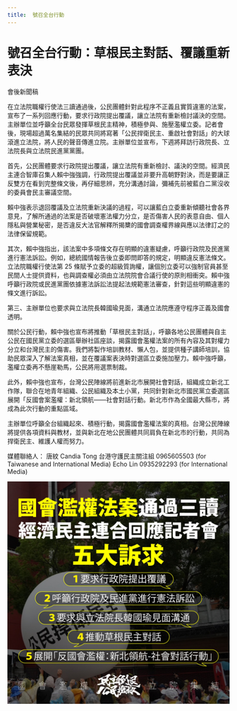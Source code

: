 ```yaml
---
title:  號召全台行動
---
```

# 號召全台行動：草根民主對話、覆議重新表決
會後新聞稿

在立法院職權行使法三讀通過後，公民團體針對此程序不正義且實質違憲的法案，宣布了一系列回應行動，要求行政院提出覆議，讓立法院有重新檢討議決的空間。主辦單位並呼籲全台民眾發揮草根民主精神，積極參與、施壓濫權立委。 ​​記者會後，現場超過萬名集結的民眾共同將寫著「公民捍衛民主、重啟社會對話」的大球滾進立法院，將人民的聲音傳進立院。主辦單位並宣布，下週將拜訪行政院長、立法院長與立法院民進黨黨團。

首先，公民團體要求行政院提出覆議，讓立法院有重新檢討、議決的空間。經濟民主連合智庫召集人賴中強強調，行政院提出覆議並非要升高朝野對決，而是要讓正反雙方在看到完整條文後，再仔細思辨，充分溝通討論，彌補先前被藍白二黨沒收的委員會民主審議空間。

賴中強表示退回覆議及立法院重新決議的過程，可以讓藍白立委重新傾聽社會各界意見，了解所通過的法案是否破壞憲法權力分立，是否傷害人民的表意自由、個人隱私與營業秘密，是否違反大法官解釋所揭櫫的國會調查權界線與應以法律訂之的法律保留規範。

其次，賴中強指出，該法案中多項條文存在明顯的違憲疑慮，呼籲行政院及民進黨進行憲法訴訟。例如，總統國情報告後立委即問即答的規定，明顯違反憲法條文。立法院職權行使法第 25 條賦予立委的超級質詢權，讓個別立委可以強制官員甚至民間人士提供資料，也與調查權必須由立法院院會合議行使的原則相衝突。賴中強呼籲行政院或民進黨團依據憲法訴訟法提起法規範憲法審查，針對這些明顯違憲的條文進行訴訟。

第三、主辦單位也要求與立法院長韓國瑜見面，溝通立法院應遵守程序正義及國會透明。

關於公民行動，賴中強也宣布將推動「草根民主對話」，呼籲各地公民團體與自主公民在國民黨立委的選區舉辦社區座談，揭露國會濫權法案的所有內容及其對權力分立和台灣民主的傷害。我們將製作培訓教材、懶人包，並提供種子講師培訓，協助民眾深入了解法案真相，並在覆議案表決時對選區立委施加壓力。賴中強呼籲，濫權立委再不懸崖勒馬，公民將用選票制裁。

此外，賴中強也宣布，台灣公民陣線將前進新北市展開社會對話，組織成立新北工作隊，聯合在地青年組織、公民組織及本土小黨，共同針對新北市國民黨立委選區展開「反國會案濫權：新北領航——社會對話行動。新北市作為全國最大縣市，將成為此次行動的重點區域。

主辦單位呼籲全台組織起來、積極行動，揭露國會濫權法案的真相。台灣公民陣線將提供各項資料與教材，並與新北在地公民團體共同肩負在新北市的行動，共同為捍衛民主、維護人權而努力。


媒體聯絡人：
唐紋 Candia Tong 台港守護民主關注組 0965605503 (for Taiwanese and International Media)
Echo Lin 0935292293 (for International Media)

![jpg](../img/statement.jpeg)